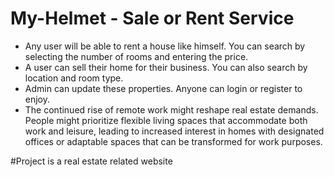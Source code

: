 # My-Helmet - Sale or Rent Service 
- Any user will be able to rent a house like himself. You can search by selecting the number of rooms and entering the price.
- A user can sell their home for their business. You can also search by location and room type.
- Admin can update these properties. Anyone can login or register to enjoy.
- The continued rise of remote work might reshape real estate demands. People might prioritize flexible living spaces that accommodate both work and leisure, leading to increased interest in homes with designated offices or adaptable spaces that can be transformed for work purposes.

#Project is a real estate related website
